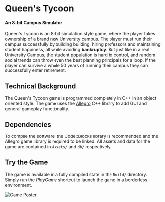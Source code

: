 # Queen's Tycoon

#### An 8-bit Campus Simulator

Queen's Tycoon is an 8-bit simulation style game, where the player takes ownership of a brand new University campus. The player must run their campus successfully by building building, hiring professors and maintaining student happiness, all while avoiding **bankruptcy**. But just like in a real University Campus, the student population is hard to control, and random social trends can throw even the best planning principals for a loop. If the player can survive a whole 50 years of running their campus they can successfully enter retirement.

## Technical Background

The Queen's Tycoon game is programmed completely in C++ in an object oriented style. The game uses the [Allegro](https://liballeg.org/) C++ library to add GUI and general gameplay functionality.

## Dependencies

To compile the software, the Code::Blocks library is recommended and the Allegro game library is required to be linked. All assets and data for the game are contained in `Assets/` and `db/` respectively.

## Try the Game

The game is available in a fully compiled state in the `Build/` directory. Simply run the *PlayGame* shortcut to launch the game in a borderless environment.

![Game Poster](https://i.imgur.com/auulahh.jpg "Queen's Tycoon Cover Art")